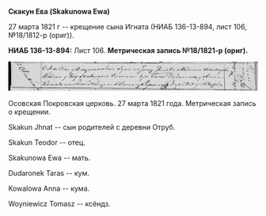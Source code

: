 **Скакун Ева (Skakunowa Ewa)**

27 марта 1821 г -- крещение сына Игната (НИАБ 136-13-894, лист 106,
№18/1812-р (ориг)).

**НИАБ 136-13-894:** Лист 106. **Метрическая запись №18/1821-р (ориг).**

![](./media/6ff19a6f0850cbab8c9a6e85bb32e9905f04ec41.png)

Осовская Покровская церковь. 27 марта 1821 года. Метрическая запись о
крещении.

Skakun Jhnat -- сын родителей с деревни Отруб.

Skakun Teodor -- отец.

Skakunowa Ewa -- мать.

Dudaronek Taras -- кум.

Kowalowa Anna -- кума.

Woyniewicz Tomasz -- ксёндз.
